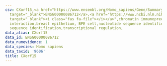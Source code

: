 ```yaml
---
csv: CXorf15,<a href="https://www.ensembl.org/Homo_sapiens/Gene/Summary?db=core;g=ENSG00000086712"
  target="_blank">ENSG00000086712</a>,<a href="https://www.ncbi.nlm.nih.gov/pubmed/22863008"
  target="_blank"><i class="fas fa-file"></i></a>",chromatin immunoprecipitation assay,direct
  interaction,breast epithelium, BPE cell,nucleotide sequence identification,nucleotide
  sequence identification,transcriptional regulation,
data_alias: CXorf15
data_id: ENSG00000086712
data_numevidence: 1
data_species: Homo sapiens
data_taxid: '9606'
title: CXorf15
---
```


